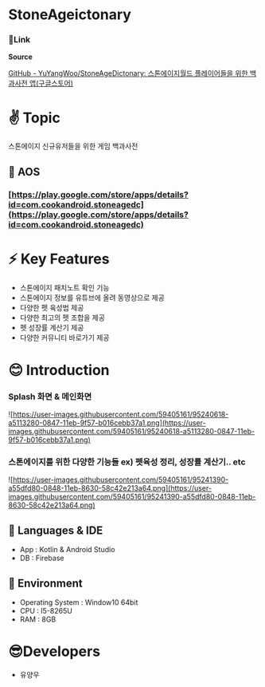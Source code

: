 # StoneAgeictonary
### 🔗Link

**Source**

[GitHub - YuYangWoo/StoneAgeDictonary: 스톤에이지월드 플레이어들을 위한 백과사전 앱(구글스토어)](https://github.com/YuYangWoo/StoneAgeDictonary)

# **✌ Topic**

 스톤에이지 신규유저들을 위한 게임 백과사전

## 💎 AOS

### **[https://play.google.com/store/apps/details?id=com.cookandroid.stoneagedc](https://play.google.com/store/apps/details?id=com.cookandroid.stoneagedc)**

# **⚡ Key Features**

- 스톤에이지 패치노트 확인 기능
- 스톤에이지 정보를 유튜브에 올려 동영상으로 제공
- 다양한 펫 육성법 제공
- 다양한 최고의 펫 조합을 제공
- 펫 성장률 계산기 제공
- 다양한 커뮤니티 바로가기 제공

# 😊 Introduction

### **Splash 화면 & 메인화면**

![https://user-images.githubusercontent.com/59405161/95240618-a5113280-0847-11eb-9f57-b016cebb37a1.png](https://user-images.githubusercontent.com/59405161/95240618-a5113280-0847-11eb-9f57-b016cebb37a1.png)

### **스톤에이지를 위한 다양한 기능들 ex) 펫육성 정리, 성장률 계산기.. etc**

![https://user-images.githubusercontent.com/59405161/95241390-a55dfd80-0848-11eb-8630-58c42e213a64.png](https://user-images.githubusercontent.com/59405161/95241390-a55dfd80-0848-11eb-8630-58c42e213a64.png)

## **🐔 Languages & IDE**

- App : Kotlin & Android Studio
- DB : Firebase

## **🐖 Environment**

- Operating System : Window10 64bit
- CPU : I5-8265U
- RAM : 8GB

# 😎**Developers**

- 유양우
